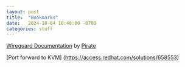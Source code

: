 ```yaml
---
layout: post
title:  "Bookmarks"
date:   2024-10-04 10:48:00 -0700
categories: stuff
---
```


[Wireguard Documentation](https://github.com/pirate/wireguard-docs) by [Pirate](https://github.com/pirate)

[Port forward to KVM]
(https://access.redhat.com/solutions/658553)
